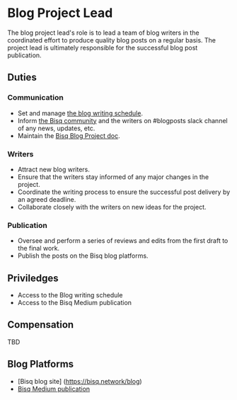# Blog Project Lead

The blog project lead's role is to lead a team of blog writers in the coordinated effort to produce quality blog posts on a regular basis. The project lead is ultimately responsible for the successful blog post publication.

## Duties

### Communication
- Set and manage [the blog writing schedule](https://docs.google.com/spreadsheet/d/1En6LwJQlzpsY5rOSuiZa2ThoI8rrdlTNoJK1ZlsIi38/edit#gid=0).
- Inform [the Bisq community](https://bisq.community/t/call-for-blog-writers/7040/8) and the writers on #blogposts slack channel of any news, updates, etc.
- Maintain the [Bisq Blog Project doc](bisqblogproject.md).


### Writers
- Attract new blog writers.
- Ensure that the writers stay informed of any major changes in the project.
- Coordinate the writing process to ensure the successful post delivery by an agreed deadline.
- Collaborate closely with the writers on new ideas for the project.

### Publication
- Oversee and perform a series of reviews and edits from the first draft to the final work.
- Publish the posts on the Bisq blog platforms.

## Priviledges
- Access to the Blog writing schedule
- Access to the Bisq Medium publication

## Compensation
TBD

## Blog Platforms
- [Bisq blog site] (https://bisq.network/blog)
- [Bisq Medium publication](https://medium.com/bisq-network)
